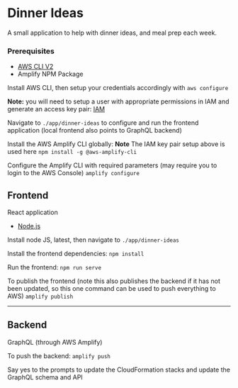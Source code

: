 # Dinner Ideas
A small application to help with dinner ideas, and meal prep each week.

### Prerequisites
- [AWS CLI V2](https://docs.aws.amazon.com/cli/latest/userguide/getting-started-install.html)
- Amplify NPM Package

Install AWS CLI, then setup your credentials accordingly with `aws configure`

**Note:** you will need to setup a user with appropriate permissions in IAM and generate an access key pair:
[IAM](https://us-east-1.console.aws.amazon.com/iamv2/home?region=us-west-1#/users)

Navigate to `./app/dinner-ideas` to configure and run the frontend application (local frontend also points to GraphQL backend)

Install the AWS Amplify CLI globally:
**Note** The IAM key pair setup above is used here
`npm install -g @aws-amplify-cli`

Configure the Amplify CLI with required parameters (may require you to login to the AWS Console)
`amplify configure`

## Frontend
React application

- [Node.js](https://nodejs.org)

Install node JS, latest, then navigate to `./app/dinner-ideas`

Install the frontend dependencies:
`npm install`

Run the frontend:
`npm run serve`

To publish the frontend (note this also publishes the backend if it has not been updated, so this one command can be used to push everything to AWS)
`amplify publish`

---

## Backend

GraphQL (through AWS Amplify)

To push the backend:
`amplify push`

Say yes to the prompts to update the CloudFormation stacks and update the GraphQL schema and API
